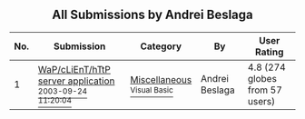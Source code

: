 ﻿<div align="center">

## All Submissions by Andrei Beslaga

</div>

No.  | Submission | Category | By   | User Rating
---- | ---------- | -------- | ---- | -----------
1 | [WaP/cLiEnT/hTtP server application<br /><sup>2003-09-24 11:20:04</sup>](https://github.com/Planet-Source-Code/andrei-beslaga-wap-client-http-server-application__1-48745) | [Miscellaneous<br /><sup>Visual Basic</sup>](../ByCategory/miscellaneous__1-1.md) | Andrei Beslaga | 4.8 (274 globes from 57 users)
